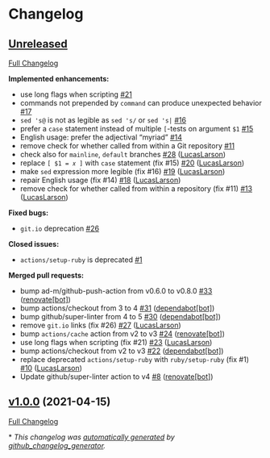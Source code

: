 # Changelog

## [Unreleased](https://github.com/LucasLarson/git-default-branch/tree/HEAD)

[Full Changelog](https://github.com/LucasLarson/git-default-branch/compare/v1.0.0...HEAD)

**Implemented enhancements:**

- use long flags when scripting [\#21](https://github.com/LucasLarson/git-default-branch/issues/21)
- commands not prepended by `command` can produce unexpected behavior [\#17](https://github.com/LucasLarson/git-default-branch/issues/17)
- `sed 's@` is not as legible as `sed 's/` or `sed 's|` [\#16](https://github.com/LucasLarson/git-default-branch/issues/16)
- prefer a `case` statement instead of multiple `[`-tests on argument `$1` [\#15](https://github.com/LucasLarson/git-default-branch/issues/15)
- English usage: prefer the adjectival “myriad” [\#14](https://github.com/LucasLarson/git-default-branch/issues/14)
- remove check for whether called from within a Git repository [\#11](https://github.com/LucasLarson/git-default-branch/issues/11)
- check also for `mainline`, `default` branches [\#28](https://github.com/LucasLarson/git-default-branch/pull/28) ([LucasLarson](https://github.com/LucasLarson))
- replace `[ $1 = 𝑥 ]` with `case` statement \(fix \#15\) [\#20](https://github.com/LucasLarson/git-default-branch/pull/20) ([LucasLarson](https://github.com/LucasLarson))
- make `sed` expression more legible \(fix \#16\) [\#19](https://github.com/LucasLarson/git-default-branch/pull/19) ([LucasLarson](https://github.com/LucasLarson))
- repair English usage \(fix \#14\) [\#18](https://github.com/LucasLarson/git-default-branch/pull/18) ([LucasLarson](https://github.com/LucasLarson))
- remove check for whether called from within a repository \(fix \#11\) [\#13](https://github.com/LucasLarson/git-default-branch/pull/13) ([LucasLarson](https://github.com/LucasLarson))

**Fixed bugs:**

- `git.io` deprecation [\#26](https://github.com/LucasLarson/git-default-branch/issues/26)

**Closed issues:**

- `actions/setup-ruby` is deprecated [\#1](https://github.com/LucasLarson/git-default-branch/issues/1)

**Merged pull requests:**

- bump ad-m/github-push-action from v0.6.0 to v0.8.0 [\#33](https://github.com/LucasLarson/git-default-branch/pull/33) ([renovate[bot]](https://github.com/apps/renovate))
- bump actions/checkout from 3 to 4 [\#31](https://github.com/LucasLarson/git-default-branch/pull/31) ([dependabot[bot]](https://github.com/apps/dependabot))
- bump github/super-linter from 4 to 5 [\#30](https://github.com/LucasLarson/git-default-branch/pull/30) ([dependabot[bot]](https://github.com/apps/dependabot))
- remove `git.io` links \(fix \#26\) [\#27](https://github.com/LucasLarson/git-default-branch/pull/27) ([LucasLarson](https://github.com/LucasLarson))
- bump `actions/cache` action from v2 to v3 [\#24](https://github.com/LucasLarson/git-default-branch/pull/24) ([renovate[bot]](https://github.com/apps/renovate))
- use long flags when scripting \(fix \#21\) [\#23](https://github.com/LucasLarson/git-default-branch/pull/23) ([LucasLarson](https://github.com/LucasLarson))
- bump actions/checkout from v2 to v3 [\#22](https://github.com/LucasLarson/git-default-branch/pull/22) ([dependabot[bot]](https://github.com/apps/dependabot))
- replace deprecated `actions/setup-ruby` with `ruby/setup-ruby` \(fix \#1\) [\#10](https://github.com/LucasLarson/git-default-branch/pull/10) ([LucasLarson](https://github.com/LucasLarson))
- Update github/super-linter action to v4 [\#8](https://github.com/LucasLarson/git-default-branch/pull/8) ([renovate[bot]](https://github.com/apps/renovate))

## [v1.0.0](https://github.com/LucasLarson/git-default-branch/tree/v1.0.0) (2021-04-15)

[Full Changelog](https://github.com/LucasLarson/git-default-branch/compare/c52cf7779939b916f1a21a628d40cb745a10401e...v1.0.0)

\* *This changelog was [automatically generated](./.github/workflows/changelog.yml) by [github_changelog_generator](https://github.com/github-changelog-generator/github-changelog-generator).*
